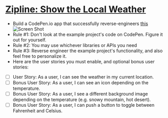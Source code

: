 [example]: http://codepen.io/AdventureBear/full/yNBJRj
[zipline]: http://freecodecamp.com/challenges/zipline-show-the-local-weather
[screenshot]: https://i.imgur.com/9fPHigw.jpg

# [Zipline: Show the Local Weather][zipline]
- Build a CodePen.io app that successfully reverse-engineers [this][example] ![Screen Shot][screenshot]
- Rule #1: Don't look at the example project's code on CodePen. Figure it out for yourself.
- Rule #2: You may use whichever libraries or APIs you need
- Rule #3: Reverse engineer the example project's functionality, and also feel free to personalize it.
- Here are the user stories you must enable, and optional bonus user stories:
- [ ] User Story: As a user, I can see the weather in my current location.
- [ ] Bonus User Story: As a user, I can see an icon depending on the temperature.
- [ ] Bonus User Story: As a user, I see a different background image depending on the temperature (e.g. snowy mountain, hot desert).
- [ ] Bonus User Story: As a user, I can push a button to toggle between Fahrenheit and Celsius.
